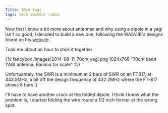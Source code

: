 ```yaml
---
Title: 70cm Yagi
tags: tech amateur radio 
---
```


Now that I know a bit more about antennas and why using a dipole in a yagi isn't so good, I decided to build a new one, following the WA5VJB's designs found on his [website](http://www.wa5vjb.com/yagi-pdf/cheapyagi.pdf).

Took me about an hour to stick it together

{% fancybox /images/2014-08-11-70cm_yagi.png 1024x768 "70cm band YAGI antenna, Banana for scale" %}

Unfortuantely, the SWR is a minimum at 2 bars of SWR on an FT817, at 443.5MHz, a bit off the design frequency of 432.2MHz where the FT-817 shows 8 bars :(

I'll have to have another crack at the folded dipole. I think I know what the problem is, I started folding the wire round a 1/2 inch former at the wrong spot.